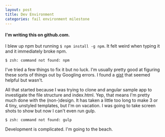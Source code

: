 ```yaml
---
layout: post
title: Dev Environment
categories: fail environment milestone
---
```


#### I'm writing this on github.com.

I blew up npm but running `$ npm install -g npm`. It felt weird when typing it and it immediately broke npm.

`$ zsh: command not found: npm`

I've tried a few things to fix it but no luck. I'm usually pretty good at figuring these sorts of things out by Googling errors. I found  a [gist](https://gist.github.com/DanHerbert/9520689) that seemed helpful but wasn't.

All that started because I was trying to clone and angular sample app to investigate the file structure and index.html. Yep, that means I'm pretty much done with the (non-)design. It has taken a little too long to make 3 or 4 tiny, unstyled templates, but I'm on vacation. I was going to take screen shots to show but now I can't even run gulp.

`$ zsh: command not found: gulp`

Development is complicated. I'm going to the beach.
